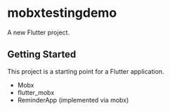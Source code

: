 # mobxtestingdemo

A new Flutter project.

## Getting Started

This project is a starting point for a Flutter application.
 - Mobx
 - flutter_mobx
 - ReminderApp (implemented via mobx)
